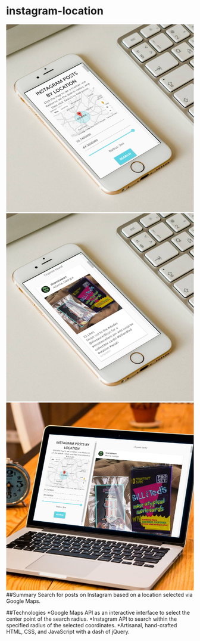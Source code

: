 # instagram-location

![Image](mockup_01crop.png) ![Image](mockup_02crop.png) ![Image](mockup_03crop.png)
##Summary
Search for posts on Instagram based on a location selected via Google Maps.

##Technologies
*Google Maps API as an interactive interface to select the center point of the search radius.
*Instagram API to search within the specified radius of the selected coordinates.
*Artisanal, hand-crafted HTML, CSS, and JavaScript with a dash of jQuery.
